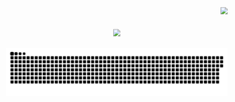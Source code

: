 <img align="right" src="https://visitor-badge.laobi.icu/badge?page_id=prchlmrie.prchlmrie" />

<h1 align="center">
    <img src="https://readme-typing-svg.herokuapp.com/?font=Righteous&size=35&center=true&vCenter=true&width=500&height=70&duration=4000&lines=Hi+There!+👋;+I'm+Cheilou+Marie+Puro!;" />
</h1>



<div align="center">
  
  ![snake gif](https://github.com/prchlmrie/prchlmrie/blob/output/github-snake.svg)
</div>
